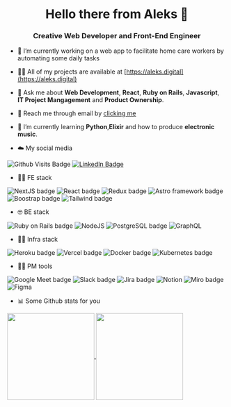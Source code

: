 <h1 align="center">Hello there from Aleks 👋</h1>
<h3 align="center">Creative Web Developer and Front-End Engineer</h3>

- 🔭 I’m currently working on a web app to facilitate home care workers by automating some daily tasks
 
- 👨‍💻 All of my projects are available at [https://aleks.digital](https://aleks.digital)

- 💬 Ask me about **Web Development**, **React**, **Ruby on Rails**, **Javascript**, **IT Project Mangagement** and **Product Ownership**.

- 📧 Reach me through email by [clicking me](mailto:aleks.vangjelofski@gmail.com)

- 🌱 I’m currently learning **Python**,**Elixir** and how to produce **electronic music**.

- ☁️ My social media
  
![Github Visits Badge](https://komarev.com/ghpvc/?username=a160v&style=for-the-badge)
[![LinkedIn Badge](https://img.shields.io/badge/LinkedIn-Profile-informational?style=for-the-badge&logo=linkedin&logoColor=white&color=0D76A8)](http://linkedin.com/in/aleksinthecloud/)

- 👨‍🎨 FE stack

![NextJS badge](https://img.shields.io/badge/next.js-000000?style=for-the-badge&logo=nextdotjs&logoColor=white)
![React badge](https://img.shields.io/badge/React-20232A?style=for-the-badge&logo=react&logoColor=61DAFB)
![Redux badge](https://img.shields.io/badge/Redux-593D88?style=for-the-badge&logo=redux&logoColor=white)
![Astro framework badge](https://img.shields.io/badge/Astro-0C1222?style=for-the-badge&logo=astro&logoColor=FDFDFE)
![Boostrap badge](https://img.shields.io/badge/Bootstrap-563D7C?style=for-the-badge&logo=bootstrap&logoColor=white)
![Tailwind badge](https://img.shields.io/badge/Tailwind_CSS-38B2AC?style=for-the-badge&logo=tailwind-css&logoColor=white)

- 🤓 BE stack

![Ruby on Rails badge](https://img.shields.io/badge/Ruby_on_Rails-CC0000?style=for-the-badge&logo=ruby-on-rails&logoColor=white)
![NodeJS](https://img.shields.io/badge/Node.js-339933?style=for-the-badge&logo=nodedotjs&logoColor=white)
![PostgreSQL badge](https://img.shields.io/badge/PostgreSQL-316192?style=for-the-badge&logo=postgresql&logoColor=white)
![GraphQL](https://img.shields.io/badge/GraphQl-E10098?style=for-the-badge&logo=graphql&logoColor=white)

- 👷‍♂️ Infra stack
 
![Heroku badge](https://img.shields.io/badge/Heroku-430098?style=for-the-badge&logo=heroku&logoColor=white)
![Vercel badge](https://img.shields.io/badge/Vercel-000000?style=for-the-badge&logo=vercel&logoColor=white)
![Docker badge](https://img.shields.io/badge/Docker-2CA5E0?style=for-the-badge&logo=docker&logoColor=white)
![Kubernetes badge](https://img.shields.io/badge/kubernetes-326ce5.svg?&style=for-the-badge&logo=kubernetes&logoColor=white)

- 👨‍💼 PM tools

![Google Meet badge](https://img.shields.io/badge/Google%20Meet-00897B?style=for-the-badge&logo=google-meet&logoColor=white)
![Slack badge](https://img.shields.io/badge/Slack-4A154B?style=for-the-badge&logo=slack&logoColor=white)
![Jira badge](https://img.shields.io/badge/Jira-0052CC?style=for-the-badge&logo=Jira&logoColor=white)
![Notion](https://img.shields.io/badge/Notion-000000?style=for-the-badge&logo=notion&logoColor=white)
![Miro badge](https://img.shields.io/badge/Miro-F7C922?style=for-the-badge&logo=Miro&logoColor=050036)
![Figma](https://img.shields.io/badge/Figma-F24E1E?style=for-the-badge&logo=figma&logoColor=white)

- 📊 Some Github stats for you

<a href="https://github.com/a160v/github-readme-stats">
  <img height=200 align="center" src="https://github-readme-stats-seven-red-18.vercel.app/api?username=a160v" />
</a>
<a href="https://github.com/a160v/convoychat">
  <img height=200 align="center" src="https://github-readme-stats-seven-red-18.vercel.app/api/top-langs?username=a160v&layout=compact&langs_count=8&card_width=320" />
</a>
